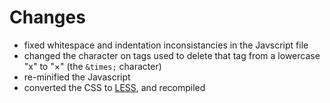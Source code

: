 # Changes

- fixed whitespace and indentation inconsistancies in the Javscript file
- changed the character on tags used to delete that tag from a lowercase "x" to "×" (the `&times;` character)
- re-minified the Javascript
- converted the CSS to [LESS](http://lesscss.org), and recompiled
